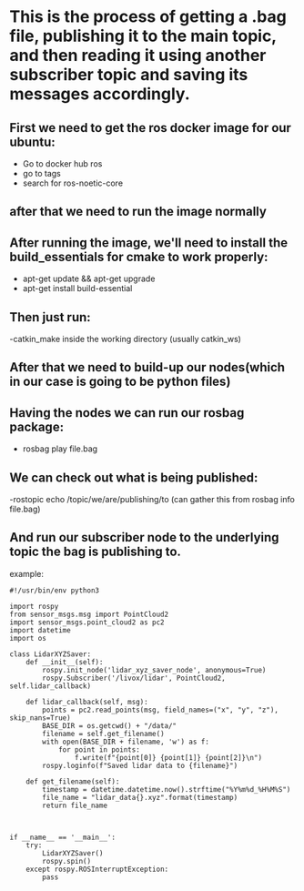 # This is the process of getting a .bag file, publishing it to the main topic, and then reading it using another subscriber topic and saving its messages accordingly.

## First we need to get the ros docker image for our ubuntu:

- Go to docker hub ros
- go to tags
- search for ros-noetic-core

## after that we need to run the image normally

## After running the image, we'll need to install the build_essentials for cmake to work properly:

- apt-get update && apt-get upgrade
- apt-get install build-essential

## Then just run:

-catkin_make inside the working directory (usually catkin_ws)

## After that we need to build-up our nodes(which in our case is going to be python files)

## Having the nodes we can run our rosbag package:


- rosbag play file.bag

## We can check out what is being published:

-rostopic echo /topic/we/are/publishing/to   (can gather this from rosbag info file.bag)


## And run our subscriber node to the underlying topic the bag is publishing to.

example:

```
#!/usr/bin/env python3

import rospy
from sensor_msgs.msg import PointCloud2
import sensor_msgs.point_cloud2 as pc2
import datetime 
import os

class LidarXYZSaver:
    def __init__(self):
        rospy.init_node('lidar_xyz_saver_node', anonymous=True)
        rospy.Subscriber('/livox/lidar', PointCloud2, self.lidar_callback)

    def lidar_callback(self, msg):
        points = pc2.read_points(msg, field_names=("x", "y", "z"), skip_nans=True)
        BASE_DIR = os.getcwd() + "/data/"
        filename = self.get_filename()
        with open(BASE_DIR + filename, 'w') as f:
            for point in points:
                f.write(f"{point[0]} {point[1]} {point[2]}\n")
        rospy.loginfo(f"Saved lidar data to {filename}")

    def get_filename(self):
        timestamp = datetime.datetime.now().strftime("%Y%m%d_%H%M%S")
        file_name = "lidar_data{}.xyz".format(timestamp)
        return file_name



if __name__ == '__main__':
    try:
        LidarXYZSaver()
        rospy.spin()
    except rospy.ROSInterruptException:
        pass

```
